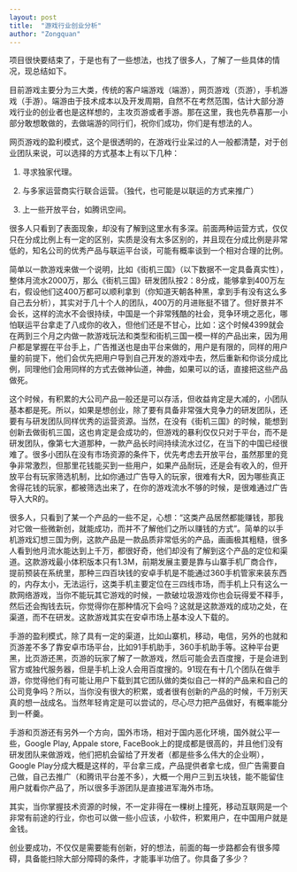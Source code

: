 ```yaml
---
layout: post
title:  "游戏行业创业分析"
author: "Zongquan"
---
```


​    项目很快要结束了，于是也有了一些想法，也找了很多人，了解了一些具体的情况，现总结如下。

​    目前游戏主要分为三大类，传统的客户端游戏（端游），网页游戏（页游），手机游戏（手游）。端游由于技术成本以及开发周期，自然不在考然范围，估计大部分游戏行业的创业者也是这样想的，主攻页游或者手游。那在这里，我也先恭喜那一小部分敢想敢做的，去做端游的同行们，祝你们成功，你们是有想法的人。

​    网页游戏的盈利模式，这个是很透明的，在游戏行业呆过的人一般都清楚，对于创业团队来说，可以选择的方式基本上有以下几种：

1. 寻求独家代理。

2. 与多家运营商实行联合运营。（独代，也可能是以联运的方式来推广）

3. 上一些开放平台，如腾讯空间。

​    很多人只看到了表面现象，却没有了解到这里水有多深。前面两种运营方式，仅仅只在分成比例上有一定的区别，实质是没有太多区别的，并且现在分成比例是非常低的，知名公司的优秀产品与联运平台谈，可能有概率谈到一个相对合理的比例。

​     简单以一款游戏来做一个说明，比如《街机三国》（以下数据不一定具备真实性），整体月流水2000万，那么《街机三国》研发团队按2：8分成，能够拿到400万左右，假设他们这400万都可以顺利拿到（你知道天朝各种黑，拿到手有没有这么多自己去分析），其实对于几十个人的团队，400万的月进账挺不错了。但好景并不会长，这样的流水不会很持续，中国是一个非常残酷的社会，竞争环境之恶化，哪怕联运平台拿走了八成你的收入，但他们还是不甘心，比如：这个时候4399就会在两到三个月之内做一款游戏玩法和类型和街机三国一模一样的产品出来，因为用户都是掌握在平台手上，广告推送也是由平台来做的，用户是有限的，同样的用户量的前提下，他们会优先把用户导到自己开发的游戏中去，然后重新和你谈分成比例，同理他们会用同样的方式去做神仙道，神曲，如果可以的话，直接把这些产品做死。

​    这个时候，有积累的大公司产品一般还是可以存活，但收益肯定是大减的，小团队基本都是死。所以，如果是想创业，除了要有具备非常强大竞争力的研发团队，还要有与研发团队同样优秀的运营资源。当然，在没有《街机三国》的时候，能想到创新去做街机三国，这也肯定是会成功的，但游戏的暴利仅仅只对于平台，而不是研发团队，像第七大道那种，一款产品长时间持续流水过亿，在当下的中国已经很难了。很多小团队在没有市场资源的条件下，优先考虑去开放平台，虽然那里的竞争非常激烈，但那里花钱能买到一些用户，如果产品耐玩，还是会有收入的，但开放平台有玩家筛选机制，比如你通过广告导入的玩家，很难有大R，因为哪些真正舍得花钱的玩家，都被筛选出来了，在你的游戏流水不够的时候，是很难通过广告导入大R的。

​    很多人，只看到了某一个产品的一些不足，心想：“这类产品居然都能赚钱，那我对它做一些微新创，就能成功，而并不了解他们之所以赚钱的方式”。简单的以手机游戏幻想三国为例，这款产品是一款品质非常低劣的产品，画画极其粗糙，很多人看到他月流水能达到上千万，都很好奇，他们却没有了解到这个产品的定位和渠道。这款游戏最小体积版本只有1.3M，前期发展主要是靠与山寨手机厂商合作，提前预装在系统里，那种三四百块钱的安卓手机是不能通过360手机管家来装东西的，内存太小，无法运行，这类手机主要定位在三四线市场，而手机上只有这么一款网络游戏，当你不能玩其它游戏的时候，一款破垃圾游戏你也会玩得爱不释手，然后还会掏钱去玩，你觉得你在那种情况下会吗？这就是这款游戏的成功之处，在渠道，而不在研发。这款游戏其实在安卓市场上基本没人下载的。

​    手游的盈利模式，除了具有一定的渠道，比如山寨机，移动，电信，另外的也就和页游差不多了靠安卓市场平台，比如91手机助手，360手机助手等。这种平台更黑，比页游还黑，页游的玩家了解了一款游戏，然后可能会去百度搜，于是会进到官方或独代服务器，但是手机上没人会用百度搜的。91现在有十几个团队在做手游，你觉得他们有可能让用户下载到其它团队做的类似自己一样的产品来和自己的公司竞争吗？所以，当你没有很大的积累，或者很有创新的产品的时候，千万别天真的想一战成名。当然年轻肯定是可以尝试的，尽心尽力把产品做好，有概率能分到一杯羹。

​    手游和页游还有另外一个方向，国外市场，相对于国内恶化环境，国外就公平一些，Google Play, Appale store, FaceBook上的提成都是很高的，并且他们没有研发团队来做游戏，他们把机会留给了开发者（都是些多么伟大的企业啊），Google Play分成大概是这样的，平台拿三成，产品提供者拿七成，但广告需要自己做，自己去推广（和腾讯平台差不多），大概一个用户三到五块钱，能不能留住用户就看你产品了，所以很多手游团队是直接进军海外市场。

​    其实，当你掌握技术资源的时候，不一定非得在一棵树上撞死，移动互联网是一个非常有前途的行业，你也可以做一些小应该，小软件，积累用户，在中国用户就是金钱。

​    创业要成功，不仅仅是需要能有创新，好的想法，前面的每一步路都会有很多障碍，具备能扫除大部分障碍的条件，才能事半功倍了。你具备了多少？